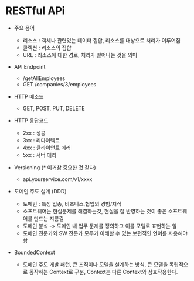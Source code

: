 # RESTful APi

- 주요 용어
    - 리소스 : 객체나 관련있는 데이터 집합, 리소스를 대상으로 처리가 이루어짐
    - 콜렉션 : 리소스의 집합
    - URL : 리소스에 대한 경로, 처리가 일어나는 것을 의미 

- API Endpoint
    - /getAllEmployees
    - GET /companies/3/employees
    
- HTTP 메소드
    - GET, POST, PUT, DELETE

- HTTP 응답코드
    - 2xx : 성공
    - 3xx : 리다이렉트
    - 4xx : 클라이언트 에러
    - 5xx : 서버 에러
    
- Versioning (* 이거참 중요한 것 같다)
    - api.yourservice.com/v1/xxxx
    
- 도메인 주도 설계 (DDD)
    - 도메인 : 특정 업종, 비즈니스,협업의 경험/지식
    - 소프트웨어는 현실문제를 해결하는것, 현실을 잘 반영하는 것이 좋은 소프트웨어를 만드는 지름길
    - 도메인 분석 -> 도메인 내 업무 문제를 정의하고 이를 모델로 표현하는 일
    - 도메인 전문가와 SW 전문가 모두가 이해할 수 있는 보편적인 언어를 사용해야함

- BoundedContext
    - 도메인 주도 개발 패턴, 큰 조직이나 모델을 설계하는 방식, 큰 모델을 독립적으로 동작하는 Context로 구분, Context는 다른 Context와 상호작용한다.
    
